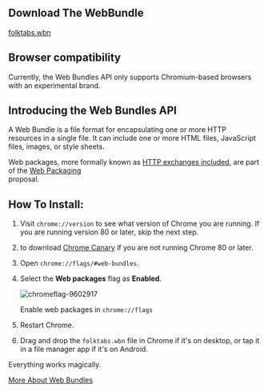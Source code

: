 Download The WebBundle
---------------------

[folktabs.wbn](https://github.com/nidhhoggr/sackpipa-player/releases/download/1.0.1/folktabs.wbn)

Browser compatibility
---------------------

Currently, the Web Bundles API only supports Chromium-based browsers with an experimental brand.

Introducing the Web Bundles API
-------------------------------

A Web Bundle is a file format for encapsulating one or more HTTP resources in a single file. It can include one or more HTML files, JavaScript files, images, or style sheets.

Web packages, more formally known as [HTTP exchanges included](https://wicg.github.io/webpackage/draft-yasskin-wpack-bundled-exchanges.html), are part of the [Web Packaging](https://github.com/WICG/webpackage)  
proposal.

How To Install:
------------------------

1.  Visit `chrome://version` to see what version of Chrome you are running. If you are running version 80 or later, skip the next step.
    
2.  to download [Chrome Canary](https://www.google.com/chrome/canary/) if you are not running Chrome 80 or later.
    
3.  Open `chrome://flags/#web-bundles`.
    
4.  Select the **Web packages** flag as **Enabled**.
    
    ![chromeflag-9602917](https://www.folktabs.com/chromeflag-9602917.png)
    
    Enable web packages in `chrome://flags`  
    
5.  Restart Chrome.
    
6.  Drag and drop the `folktabs.wbn` file in Chrome if it's on desktop, or tap it in a file manager app if it's on Android.
    

Everything works magically.

[More About Web Bundles](https://web.dev/web-bundles/)
